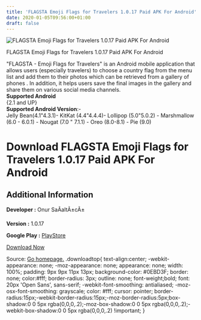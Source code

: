 ```yaml
---
title: 'FLAGSTA Emoji Flags for Travelers 1.0.17 Paid APK For Android'
date: 2020-01-05T09:56:00+01:00
draft: false
---
```


![FLAGSTA Emoji Flags for Travelers 1.0.17 Paid APK For Android](https://i0.wp.com/apkhome.net/wp-content/uploads/2020/01/FLAGSTA-Emoji-Flags-for-Travelers-1.0.17-Paid.png "FLAGSTA Emoji Flags for Travelers 1.0.17 Paid APK For Android")

  

FLAGSTA Emoji Flags for Travelers 1.0.17 Paid APK For Android

"FLAGSTA - Emoji Flags for Travelers" is an Android mobile application that allows users (especially travelers) to choose a country flag from the menu list and add them to their photos which can be retrieved from a gallery of phones . In addition, it helps users save the final images in the gallery and share them on various social media channels.  
**Supported Android**  
{2.1 and UP}  
**Supported Android Version**:-  
Jelly Bean(4.1"4.3.1)- KitKat (4.4"4.4.4)- Lollipop (5.0"5.0.2) - Marshmallow (6.0 - 6.0.1) - Nougat (7.0 " 7.1.1) - Oreo (8.0-8.1) - Pie (9.0)

Download FLAGSTA Emoji Flags for Travelers 1.0.17 Paid APK For Android
======================================================================

Additional Information
----------------------

**Developer :** Onur SaÃaltÃ±cÃ±

**Version :** 1.0.17

**Google Play :** [PlayStore](https://play.google.com/store/apps/details?id=appinventor.ai_onursagaltici.Flags&hl=en)

  

[Download Now](https://store4app.co/post/flagsta-emoji-flags-for-travelers-1-0-17-paid-apk-for-android_1578213742)

  
Source: [Go homepage.](https://store4app.co/post/flagsta-emoji-flags-for-travelers-1-0-17-paid-apk-for-android_1578213742) .downloadtop{ text-align:center; -webkit-appearance: none; -moz-appearance: none; appearance: none; width: 100%; padding: 9px 9px 11px 13px; background-color: #0EBD3F; border: none; color:#fff; border-radius: 3px; outline: none; font-weight;bold; font: 20px 'Open Sans', sans-serif; -webkit-font-smoothing: antialiased; -moz-osx-font-smoothing: grayscale; color: #fff; cursor: pointer; border-radius:15px;-webkit-border-radius:15px;-moz-border-radius:5px;box-shadow:0 0 5px rgba(0,0,0,.2);-moz-box-shadow:0 0 5px rgba(0,0,0,.2);-webkit-box-shadow:0 0 5px rgba(0,0,0,.2) !important; }